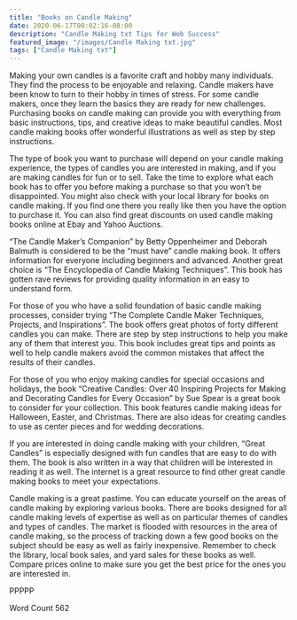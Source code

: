 ```yaml
---
title: "Books on Candle Making"
date: 2020-06-17T00:02:16-08:00
description: "Candle Making txt Tips for Web Success"
featured_image: "/images/Candle Making txt.jpg"
tags: ["Candle Making txt"]
---
```


Making your own candles is a favorite craft and hobby many individuals. They find the process to be enjoyable and relaxing. Candle makers have been know to turn to their hobby in times of stress. For some candle makers, once they learn the basics they are ready for new challenges. Purchasing books on candle making can provide you with everything from basic instructions, tips, and creative ideas to make beautiful candles. Most candle making books offer wonderful illustrations as well as step by step instructions.

The type of book you want to purchase will depend on your candle making experience, the types of candles you are interested in making, and if you are making candles for fun or to sell. Take the time to explore what each book has to offer you before making a purchase so that you won’t be disappointed. You might also check with your local library for books on candle making. If you find one there you really like then you have the option to purchase it. You can also find great discounts on used candle making books online at Ebay and Yahoo Auctions.

“The Candle Maker’s Companion” by Betty Oppenheimer and Deborah Balmuth is considered to be the “must have” candle making book. It offers information for everyone including beginners and advanced. Another great choice is “The Encyclopedia of Candle Making Techniques”. This book has gotten rave reviews for providing quality information in an easy to understand form.

For those of you who have a solid foundation of basic candle making processes, consider trying “The Complete Candle Maker Techniques, Projects, and Inspirations”. The book offers great photos of forty different candles you can make. There are step by step instructions to help you make any of them that interest you. This book includes great tips and points as well to help candle makers avoid the common mistakes that affect the results of their candles.

For those of you who enjoy making candles for special occasions and holidays, the book “Creative Candles: Over 40 Inspiring Projects for Making and Decorating Candles for Every Occasion” by Sue Spear is a great book to consider for your collection. This book features candle making ideas for Halloween, Easter, and Christmas. There are also ideas for creating candles to use as center pieces and for wedding decorations. 

If you are interested in doing candle making with your children, “Great Candles” is especially designed with fun candles that are easy to do with them. The book is also written in a way that children will be interested in reading it as well. The internet is a great resource to find other great candle making books to meet your expectations. 

Candle making is a great pastime. You can educate yourself on the areas of candle making by exploring various books. There are books designed for all candle making levels of expertise as well as on particular themes of candles and types of candles. The market is flooded with resources in the area of candle making, so the process of tracking down a few good books on the subject should be easy as well as fairly inexpensive. Remember to check the library, local book sales, and yard sales for these books as well. Compare prices online to make sure you get the best price for the ones you are interested in. 

PPPPP

Word Count 562


